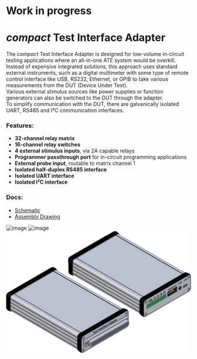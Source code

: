 # Work in progress

# *compact* Test Interface Adapter

The *compact* Test Interface Adapter is designed for low-volume in-circuit testing applications where an all-in-one ATE system would be overkill.  
Instead of expensive integrated solutions, this approach uses standard external instruments, such as a digital multimeter with some type of remote control interface like USB, RS232, Ethernet, or GPIB to take various measurements from the DUT (Device Under Test).  
Various external stimulus sources like power supplies or function generators can also be switched to the DUT through the adapter.  
To simplify communication with the DUT, there are galvanically isolated UART, RS485 and I²C communication interfaces.

### Features:

- **32-channel relay matrix**
- **16-channel relay switches**
- **4 external stimulus inputs**, via 2A capable relays
- **Programmer passthrough port** for in-circuit programming applications
- **External probe input**, routable to matrix channel 1
- **Isolated half-duplex RS485 interface**
- **Isolated UART interface**
- **Isolated I²C interface**

### Docs:

- [Schematic](docs/Schematic.pdf)
- [Assembly Drawing](docs/Assembly_Drawing.pdf)

![image](docs/PCB_Render_Top.png)
![image](docs/PCB_Render_Bot.png)
![image](docs/Render.png)